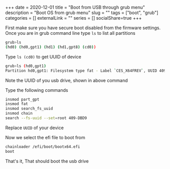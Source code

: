 +++ 
date = 2020-12-01
title = "Boot from USB through grub menu"
description = "Boot OS from grub menu"
slug = "" 
tags = ["boot", "grub"]
categories = []
externalLink = ""
series = []
socialShare=true
+++

First make sure you have secure boot disabled from the firmware settings. Once you are in grub command line type `ls` to list all partitions

```bash
grub>ls 
(hd0) (hd0,gpt1) (hd1) (hd1,gpt8) (cd0))
```

Type `ls (cd0)` to get UUID of device

```bash
grub>ls (hd0,gpt1) 
Partition hd0,gpt1: Filesystem type fat - Label `CES_X64FREV`, UUID 4099-DBD9 Partition start-512 Sectors...
```

Note the UUID of you usb drive, shown in above command

Type the following commands

```bash
insmod part_gpt
insmod fat
insmod search_fs_uuid
insmod chain
search --fs-uuid --set=root 409-DBD9
```

Replace `UUID` of your device

Now we select the efi file to boot from

```bash
chainloader /efi/boot/bootx64.efi
boot
```

That's it, That should boot the usb drive
